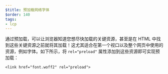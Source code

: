 ```yaml
---
$title: 预加载网络字体
$order: 140
tags:
- lcp
---
```


通过预加载，可以让浏览器知道您想尽快加载的关键资源，甚至是在 HTML 中找到这些关键资源之前就将其加载！这尤其适合在第一个视口以及整个网页中使用的资源，例如字体。如下所示，将 `rel="preload"` 属性添加到这些资源即可实现预加载：

```
<link href="font.woff2" rel="preload">
```
